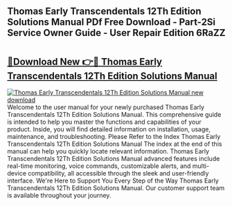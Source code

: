 ## Thomas Early Transcendentals 12Th Edition Solutions Manual PDf Free Download - Part-2Si Service Owner Guide - User Repair Edition 6RaZZ

# <h2><a href="http://bc80312.oget.top/?id=Thomas+Early+Transcendentals+12Th+Edition+Solutions+Manual">🔗Download New 👉🔴 Thomas Early Transcendentals 12Th Edition Solutions Manual</a></h2>

[![Thomas Early Transcendentals 12Th Edition Solutions Manual new download](https://i.imgur.com/5g1atiW.png)](http://bc80312.oget.top/?id=Thomas+Early+Transcendentals+12Th+Edition+Solutions+Manual)
Welcome to the user manual for your newly purchased Thomas Early Transcendentals 12Th Edition Solutions Manual. This comprehensive guide is intended to help you master the functions and capabilities of your product. Inside, you will find detailed information on installation, usage, maintenance, and troubleshooting. Please Refer to the Index Thomas Early Transcendentals 12Th Edition Solutions Manual The index at the end of this manual can help you quickly locate relevant information. Thomas Early Transcendentals 12Th Edition Solutions Manual advanced features include real-time monitoring, voice commands, customizable alerts, and multi-device compatibility, all accessible through the sleek and user-friendly interface. We're Here to Support You Every Step of the Way Thomas Early Transcendentals 12Th Edition Solutions Manual. Our customer support team is available throughout your journey.
